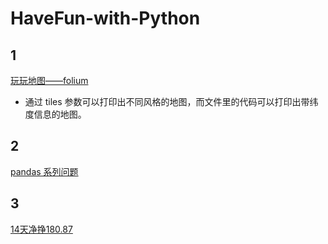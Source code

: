 # HaveFun-with-Python

## 1
[玩玩地图——folium](./玩玩地图.ipynb)

* 通过 tiles 参数可以打印出不同风格的地图，而文件里的代码可以打印出带纬度信息的地图。

## 2
[pandas 系列问题](./补0.md)

## 3
[14天净挣180.87](./1229看看基金经理吧.ipynb)

